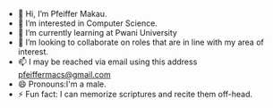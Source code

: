 - 👋 Hi, I’m Pfeiffer Makau.
- 👀 I’m interested in Computer Science.
- 🌱 I’m currently learning at Pwani University
- 💞️ I’m looking to collaborate on roles that are in line with my area of interest.
- 📫 I may be reached via email using this address pfeiffermacs@gmail.com
- 😄 Pronouns:I'm a male.
- ⚡ Fun fact: I can memorize scriptures and recite them off-head.

<!---
pfeiffer/pfeiffer is a ✨ special ✨ repository because its `README.md` (this file) appears on your GitHub profile.
You can click the Preview link to take a look at your changes.
--->
